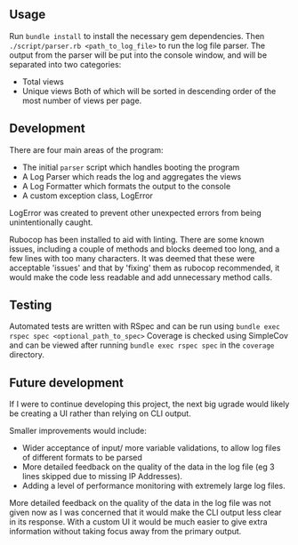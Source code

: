 ## Usage
Run `bundle install` to install the necessary gem dependencies.
Then `./script/parser.rb <path_to_log_file>` to run the log file parser.
The output from the parser will be put into the console window, and will be separated into two categories:
* Total views
* Unique views
Both of which will be sorted in descending order of the most number of views per page.

## Development
There are four main areas of the program:
* The initial `parser` script which handles booting the program
* A Log Parser which reads the log and aggregates the views
* A Log Formatter which formats the output to the console
* A custom exception class, LogError

LogError was created to prevent other unexpected errors from being unintentionally caught.

Rubocop has been installed to aid with linting. There are some known issues, including a couple of methods and blocks deemed too long,
and a few lines with too many characters. It was deemed that these were acceptable 'issues' and that by 'fixing' them as rubocop recommended,
it would make the code less readable and add unnecessary method calls.

## Testing
Automated tests are written with RSpec and can be run using `bundle exec rspec spec <optional_path_to_spec>`
Coverage is checked using SimpleCov and can be viewed after running `bundle exec rspec spec` in the `coverage` directory.

## Future development
If I were to continue developing this project, the next big ugrade would likely be creating a UI rather than relying on CLI output.

Smaller improvements would include:
* Wider acceptance of input/ more variable validations, to allow log files of different formats to be parsed
* More detailed feedback on the quality of the data in the log file (eg 3 lines skipped due to missing IP Addresses).
* Adding a level of performance monitoring with extremely large log files.

More detailed feedback on the quality of the data in the log file was not given now as I was concerned that it would make the CLI
output less clear in its response. With a custom UI it would be much easier to give extra information without taking focus away from
the primary output.
